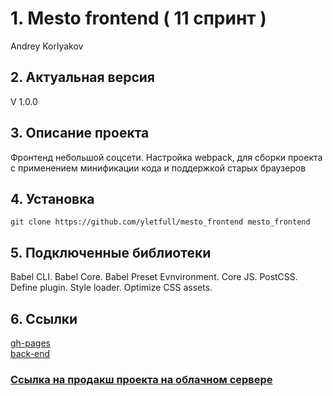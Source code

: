# 1. Mesto frontend ( 11 спринт )
Andrey Korlyakov  

## 2. Актуальная версия  
V 1.0.0  

## 3. Описание проекта
Фронтенд небольшой соцсети.
Настройка webpack, для сборки проекта с применением минификации кода и поддержкой старых браузеров

## 4. Установка  
`git clone https://github.com/yletfull/mesto_frontend mesto_frontend`

## 5. Подключенные библиотеки  
Babel CLI.
Babel Core.
Babel Preset Evnvironment.
Сore JS.
PostCSS.
Define plugin.
Style loader.
Optimize CSS assets.

## 6. Ссылки
[gh-pages](https://yletfull.github.io/spr11/)  
[back-end](https://github.com/yletfull/mesto_api)    
### [Ссылка на продакш проекта на облачном сервере](https://www.mesto-project.gq/)   
